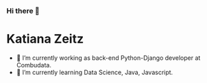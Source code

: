 ### Hi there 👋

# Katiana Zeitz

- 🔭 I’m currently working as back-end Python-Django developer at Combudata. 
- 🌱 I’m currently learning Data Science, Java, Javascript.

